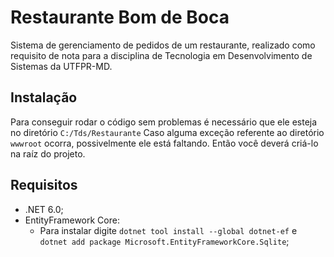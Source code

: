# Restaurante Bom de Boca
Sistema de gerenciamento de pedidos de um restaurante, realizado como requisito de nota para a disciplina de Tecnologia em Desenvolvimento de Sistemas da UTFPR-MD.

## Instalação
Para conseguir rodar o código sem problemas é necessário que ele esteja no diretório `C:/Tds/Restaurante`
Caso alguma exceção referente ao diretório `wwwroot` ocorra, possivelmente ele está faltando. Então você deverá criá-lo na raíz do projeto.

## Requisitos
* .NET 6.0;
* EntityFramework Core:
  * Para instalar digite `dotnet tool install --global dotnet-ef` e `dotnet add package Microsoft.EntityFrameworkCore.Sqlite`;

